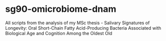 # sg90-omicrobiome-dnam
All scripts from the analysis of my MSc thesis - Salivary Signatures of Longevity: Oral Short-Chain Fatty Acid-Producing Bacteria Associated with Biological Age and Cognition Among the Oldest Old

